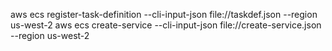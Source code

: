 aws ecs register-task-definition --cli-input-json file://taskdef.json  --region us-west-2
aws ecs create-service --cli-input-json file://create-service.json  --region us-west-2
